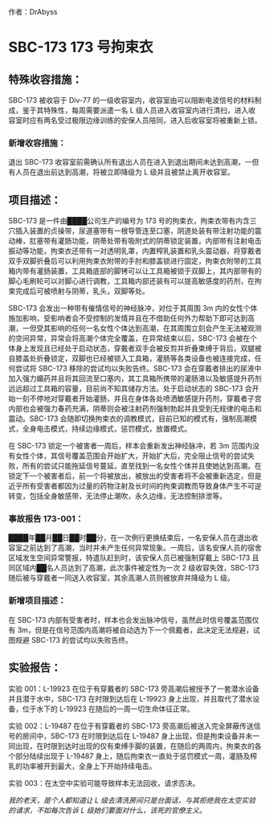 作者：DrAbyss

# SBC-173 173 号拘束衣
## 特殊收容措施：
SBC-173 被收容于 Div-77 的一级收容室内，收容室由可以阻断电波信号的材料制成，鉴于其特殊性，每周需要派遣一名 L 级人员进入收容室内进行清扫，进入收容室时应有两名受过极限边缘训练的安保人员陪同，进入后收容室将被重新上锁。

### 新增收容措施：
退出 SBC-173 收容室前需确认所有退出人员在进入到退出期间未达到高潮，一但有人员在退出前达到高潮，将被立即降级为 L 级并且被禁止离开收容室。

## 项目描述：
SBC-173 是一件由████公司生产的编号为 173 号的拘束衣，拘束衣带有内含三穴插入装置的贞操带，尿道塞带有一根导管连至口塞，阴道处装有带注射功能的震动棒，肛塞带有灌肠功能，阴蒂处带有吸附式的阴蒂锁定装置，内部带有注射电击振动等功能，拘束衣还带有一对透明乳罩，内置榨乳装置和乳头震动器，将穿戴者双手双脚折叠后可以利用拘束衣附带的手肘和膝盖锁进行固定，拘束衣附带的工具箱内带有灌肠装置，工具箱底部的脚铐可以让工具箱被锁于双脚上，其内部带有的脚心毛刷轮可以对脚心进行调教，工具箱内部还装有可以提高敏感度的药剂，在拘束完成后可被喷射与阴蒂，乳头，双脚等处。

SBC-173 会发出一种带有催情信号的神经脉冲，对位于其周围 3m 内的女性个体施加影响，受影响者会不受控制的发情并且在不借助任何外力帮助下即可达到高潮，一但受其影响的任何一名女性个体达到高潮，在其周围立刻会产生无法被观测的空间异常，异常会将高潮个体完全覆盖，在异常结束以后，SBC-173 会被在个体身上发现且已经处于启动状态，穿戴者双手会被反剪并折叠束缚于背后，双腿被自膝盖处折叠锁定，双脚也已经被锁入工具箱，灌肠等各类设备也被连接完成，任何尝试将 SBC-173 移除的尝试均以失败告终。SBC-173 会在穿戴者排出的尿液中加入强力媚药并且将其回流至口塞内，其工具箱所携带的灌肠液以及敏感提升药剂远远超过工具箱的容量，目前尚不知其储存方法。处于启动状态的 SBC-173 会开始一刻不停地对穿戴者开始灌肠，并且在身体各处喷洒敏感提升药剂，穿戴者子宫内部也会被强力春药充满，阴蒂则会被注射药剂强制勃起并且受到无规律的电击和震动。SBC-173 会随即切换拘束衣的调教模式，目前已知的模式有，强制高潮模式，全身电击模式，持续边缘模式，惩罚模式，放置模式。

在 SBC-173 锁定一个被害者一周后，样本会重新发出神经脉冲，若 3m 范围内没有女性个体，其信号覆盖范围会开始扩大，开始扩大后，完全阻止信号的尝试失败，所有的尝试只能拖延信号蔓延，直至找到一名女性个体并且使她达到高潮。在锁定下一个被害者后，前一个将被放出，被放出的受害者将不会被重新选定，但是近乎所有受害者都因为过量的药物注射及长时间的拘束调教而导致身体产生不可逆转变，包括全身敏感带，无法停止潮吹，永久边缘，无法控制排泄等。

### 事故报告 173-001：
████年██月██日██时██分，在一次例行更换结束后，一名安保人员在退出收容室之前达到了高潮，当时并未产生任何异常现象。一周后，该名安保人员的宿舍区域发生空间异常警报，特遣队赶到时，该安保人员已被强制穿戴上 SBC-173 且同区域内██名人员达到了高潮，此次事件被定性为一次 2 级收容失效，SBC-173 随后被与穿戴者一同送入收容室，其余高潮人员则被放弃并降级为 L 级。

### 新增项目描述：
在 SBC-173 内部有受害者时，样本也会发出脉冲信号，虽然此时信号覆盖范围仅有 3m，但是在信号范围内高潮将被自动选为下一个佩戴者，此决定无法规避，试图规避 SBC-173 的尝试均以失败告终。

## 实验报告：
实验 001：L-19923 在位于有穿戴者的 SBC-173 旁高潮后被授予了一套潜水设备并且潜于水中，SBC-173 在时限到达后在 L-19923 身上出现，并且取代了潜水设备，位于水下的 L-19923 在随后的一周一切生命体征正常。

实验 002：L-19487 在位于有穿戴者的 SBC-173 旁高潮后被送入完全屏蔽传送信号的房间中，SBC-173 在时限到达后在 L-19487 身上出现，但是拘束设备并未一同出现，在时限到达时出现的仅有束缚手脚的装置，在随后的两周内，拘束衣的各个部分陆续出现于 L-19487 身上，随后拘束衣一直处于惩罚模式一周，灌肠及榨乳的功率被开到最大，全身上下开始持续电击。

实验 003：在太空中实验可能导致样本无法回收，请求否决。

*我的老天，是个人都知道让 L 级去清洗房间只是台面话，与其拒绝我在太空实验的请求，不如每次告诉 L 级她们要面对什么，该死的官僚主义。*
